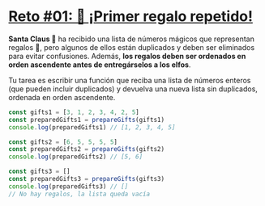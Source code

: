 # [Reto #01: 🎁 ¡Primer regalo repetido!](https://adventjs.dev/es/challenges/2024/1)

**Santa Claus 🎅** ha recibido una lista de números mágicos que representan regalos 🎁, pero algunos de ellos están duplicados y deben ser eliminados para evitar confusiones. Además, **los regalos deben ser ordenados en orden ascendente antes de entregárselos a los elfos**.

Tu tarea es escribir una función que reciba una lista de números enteros (que pueden incluir duplicados) y devuelva una nueva lista sin duplicados, ordenada en orden ascendente.

```javascript
const gifts1 = [3, 1, 2, 3, 4, 2, 5]
const preparedGifts1 = prepareGifts(gifts1)
console.log(preparedGifts1) // [1, 2, 3, 4, 5]

const gifts2 = [6, 5, 5, 5, 5]
const preparedGifts2 = prepareGifts(gifts2)
console.log(preparedGifts2) // [5, 6]

const gifts3 = []
const preparedGifts3 = prepareGifts(gifts3)
console.log(preparedGifts3) // []
// No hay regalos, la lista queda vacía
```
